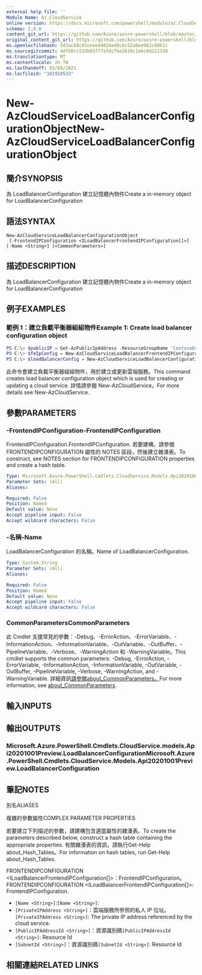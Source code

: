 ```yaml
---
external help file: ''
Module Name: Az.CloudService
online version: https://docs.microsoft.com/powershell/module/az.CloudService/new-AzCloudServiceLoadBalancerConfigurationObject
schema: 2.0.0
content_git_url: https://github.com/Azure/azure-powershell/blob/master/src/CloudService/help/New-AzCloudServiceLoadBalancerConfigurationObject.md
original_content_git_url: https://github.com/Azure/azure-powershell/blob/master/src/CloudService/help/New-AzCloudServiceLoadBalancerConfigurationObject.md
ms.openlocfilehash: 5d3acb8c03ceae44024ed8c6c52a8ee962c9861c
ms.sourcegitcommit: 4dfb0cc533b83f77afdcfbe2618c1e6c8d221330
ms.translationtype: MT
ms.contentlocale: zh-TW
ms.lasthandoff: 03/04/2021
ms.locfileid: "101910533"
---
```

# <span data-ttu-id="5ddab-101">New-AzCloudServiceLoadBalancerConfigurationObject</span><span class="sxs-lookup"><span data-stu-id="5ddab-101">New-AzCloudServiceLoadBalancerConfigurationObject</span></span>

## <span data-ttu-id="5ddab-102">簡介</span><span class="sxs-lookup"><span data-stu-id="5ddab-102">SYNOPSIS</span></span>
<span data-ttu-id="5ddab-103">為 LoadBalancerConfiguration 建立記憶體內物件</span><span class="sxs-lookup"><span data-stu-id="5ddab-103">Create a in-memory object for LoadBalancerConfiguration</span></span>

## <span data-ttu-id="5ddab-104">語法</span><span class="sxs-lookup"><span data-stu-id="5ddab-104">SYNTAX</span></span>

```
New-AzCloudServiceLoadBalancerConfigurationObject
 [-FrontendIPConfiguration <ILoadBalancerFrontendIPConfiguration[]>] [-Name <String>] [<CommonParameters>]
```

## <span data-ttu-id="5ddab-105">描述</span><span class="sxs-lookup"><span data-stu-id="5ddab-105">DESCRIPTION</span></span>
<span data-ttu-id="5ddab-106">為 LoadBalancerConfiguration 建立記憶體內物件</span><span class="sxs-lookup"><span data-stu-id="5ddab-106">Create a in-memory object for LoadBalancerConfiguration</span></span>

## <span data-ttu-id="5ddab-107">例子</span><span class="sxs-lookup"><span data-stu-id="5ddab-107">EXAMPLES</span></span>

### <span data-ttu-id="5ddab-108">範例 1：建立負載平衡器組組物件</span><span class="sxs-lookup"><span data-stu-id="5ddab-108">Example 1: Create load balancer configuration object</span></span>
```powershell
PS C:\> $publicIP = Get-AzPublicIpAddress -ResourceGroupName 'ContosoOrg' -Name 'ContosoPublicIP'
PS C:\> $feIpConfig = New-AzCloudServiceLoadBalancerFrontendIPConfigurationObject -Name 'ContosoFe' -PublicIPAddressId $publicIP.Id
PS C:\> $loadBalancerConfig = New-AzCloudServiceLoadBalancerConfigurationObject -Name 'ContosoLB' -FrontendIPConfiguration $feIpConfig
```

<span data-ttu-id="5ddab-109">此命令會建立負載平衡器組組物件，用於建立或更新雲端服務。</span><span class="sxs-lookup"><span data-stu-id="5ddab-109">This command creates load balancer configuration object which is used for creating or updating a cloud service.</span></span>
<span data-ttu-id="5ddab-110">詳情請參閱 New-AzCloudService。</span><span class="sxs-lookup"><span data-stu-id="5ddab-110">For more details see New-AzCloudService.</span></span>

## <span data-ttu-id="5ddab-111">參數</span><span class="sxs-lookup"><span data-stu-id="5ddab-111">PARAMETERS</span></span>

### <span data-ttu-id="5ddab-112">-FrontendIPConfiguration</span><span class="sxs-lookup"><span data-stu-id="5ddab-112">-FrontendIPConfiguration</span></span>
<span data-ttu-id="5ddab-113">FrontendIPConfiguration.</span><span class="sxs-lookup"><span data-stu-id="5ddab-113">FrontendIPConfiguration.</span></span>
<span data-ttu-id="5ddab-114">若要建構，請參閱 FRONTENDIPCONFIGURATION 屬性的 NOTES 區段，然後建立雜湊表。</span><span class="sxs-lookup"><span data-stu-id="5ddab-114">To construct, see NOTES section for FRONTENDIPCONFIGURATION properties and create a hash table.</span></span>

```yaml
Type: Microsoft.Azure.PowerShell.Cmdlets.CloudService.Models.Api20201001Preview.ILoadBalancerFrontendIPConfiguration[]
Parameter Sets: (All)
Aliases:

Required: False
Position: Named
Default value: None
Accept pipeline input: False
Accept wildcard characters: False
```

### <span data-ttu-id="5ddab-115">-名稱</span><span class="sxs-lookup"><span data-stu-id="5ddab-115">-Name</span></span>
<span data-ttu-id="5ddab-116">LoadBalancerConfiguration 的名稱。</span><span class="sxs-lookup"><span data-stu-id="5ddab-116">Name of LoadBalancerConfiguration.</span></span>

```yaml
Type: System.String
Parameter Sets: (All)
Aliases:

Required: False
Position: Named
Default value: None
Accept pipeline input: False
Accept wildcard characters: False
```

### <span data-ttu-id="5ddab-117">CommonParameters</span><span class="sxs-lookup"><span data-stu-id="5ddab-117">CommonParameters</span></span>
<span data-ttu-id="5ddab-118">此 Cmdlet 支援常見的參數：-Debug、-ErrorAction、-ErrorVariable、-InformationAction、-InformationVariable、-OutVariable、-OutBuffer、-PipelineVariable、-Verbose、-WarningAction 和 -WarningVariable。</span><span class="sxs-lookup"><span data-stu-id="5ddab-118">This cmdlet supports the common parameters: -Debug, -ErrorAction, -ErrorVariable, -InformationAction, -InformationVariable, -OutVariable, -OutBuffer, -PipelineVariable, -Verbose, -WarningAction, and -WarningVariable.</span></span> <span data-ttu-id="5ddab-119">詳細資訊[請參閱about_CommonParameters。](http://go.microsoft.com/fwlink/?LinkID=113216)</span><span class="sxs-lookup"><span data-stu-id="5ddab-119">For more information, see [about_CommonParameters](http://go.microsoft.com/fwlink/?LinkID=113216).</span></span>

## <span data-ttu-id="5ddab-120">輸入</span><span class="sxs-lookup"><span data-stu-id="5ddab-120">INPUTS</span></span>

## <span data-ttu-id="5ddab-121">輸出</span><span class="sxs-lookup"><span data-stu-id="5ddab-121">OUTPUTS</span></span>

### <span data-ttu-id="5ddab-122">Microsoft.Azure.PowerShell.Cmdlets.CloudService.models.Api20201001Preview.LoadBalancerConfiguration</span><span class="sxs-lookup"><span data-stu-id="5ddab-122">Microsoft.Azure.PowerShell.Cmdlets.CloudService.Models.Api20201001Preview.LoadBalancerConfiguration</span></span>

## <span data-ttu-id="5ddab-123">筆記</span><span class="sxs-lookup"><span data-stu-id="5ddab-123">NOTES</span></span>

<span data-ttu-id="5ddab-124">別名</span><span class="sxs-lookup"><span data-stu-id="5ddab-124">ALIASES</span></span>

<span data-ttu-id="5ddab-125">複雜的參數屬性</span><span class="sxs-lookup"><span data-stu-id="5ddab-125">COMPLEX PARAMETER PROPERTIES</span></span>

<span data-ttu-id="5ddab-126">若要建立下列描述的參數，請建構包含適當屬性的雜湊表。</span><span class="sxs-lookup"><span data-stu-id="5ddab-126">To create the parameters described below, construct a hash table containing the appropriate properties.</span></span> <span data-ttu-id="5ddab-127">有關雜湊表的資訊，請執行Get-Help about_Hash_Tables。</span><span class="sxs-lookup"><span data-stu-id="5ddab-127">For information on hash tables, run Get-Help about_Hash_Tables.</span></span>


<span data-ttu-id="5ddab-128">FRONTENDIPCONFIGURATION <ILoadBalancerFrontendIPConfiguration[]>：FrontendIPConfiguration。</span><span class="sxs-lookup"><span data-stu-id="5ddab-128">FRONTENDIPCONFIGURATION <ILoadBalancerFrontendIPConfiguration[]>: FrontendIPConfiguration.</span></span>
  - <span data-ttu-id="5ddab-129">`[Name <String>]`:</span><span class="sxs-lookup"><span data-stu-id="5ddab-129">`[Name <String>]`:</span></span> 
  - <span data-ttu-id="5ddab-130">`[PrivateIPAddress <String>]`：雲端服務所參照的私人 IP 位址。</span><span class="sxs-lookup"><span data-stu-id="5ddab-130">`[PrivateIPAddress <String>]`: The private IP address referenced by the cloud service.</span></span>
  - <span data-ttu-id="5ddab-131">`[PublicIPAddressId <String>]`：資源識別碼</span><span class="sxs-lookup"><span data-stu-id="5ddab-131">`[PublicIPAddressId <String>]`: Resource Id</span></span>
  - <span data-ttu-id="5ddab-132">`[SubnetId <String>]`：資源識別碼</span><span class="sxs-lookup"><span data-stu-id="5ddab-132">`[SubnetId <String>]`: Resource Id</span></span>

## <span data-ttu-id="5ddab-133">相關連結</span><span class="sxs-lookup"><span data-stu-id="5ddab-133">RELATED LINKS</span></span>

